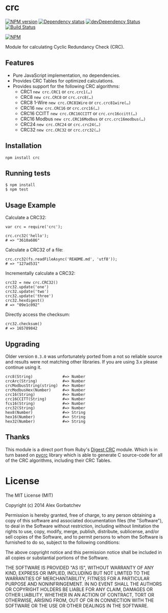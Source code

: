 # crc

[![NPM version](https://badge.fury.io/js/crc.png)](http://badge.fury.io/js/crc)
[![Dependency status](https://david-dm.org/alexgorbatchev/node-crc.png)](https://david-dm.org/alexgorbatchev/node-crc)
[![devDependency Status](https://david-dm.org/alexgorbatchev/node-crc/dev-status.png)](https://david-dm.org/alexgorbatchev/node-crc#info=devDependencies)
[![Build Status](https://secure.travis-ci.org/alexgorbatchev/node-crc.png?branch=master)](https://travis-ci.org/alexgorbatchev/node-crc)

[![NPM](https://nodei.co/npm/crc.png?downloads=true)](https://npmjs.org/package/crc)

Module for calculating Cyclic Redundancy Check (CRC).

## Features

* Pure JavaScript implementation, no dependencies.
* Provides CRC Tables for optimized calculations.
* Provides support for the following CRC algorithms:
  * CRC1 `new crc.CRC1` or `crc.crc1(…)`
  * CRC8 `new crc.CRC8` or `crc.crc8(…)`
  * CRC8 1-Wire `new crc.CRC81Wire` or `crc.crc81wire(…)`
  * CRC16 `new crc.CRC16` or `crc.crc16(…)`
  * CRC16 CCITT `new crc.CRC16CCITT` or `crc.crc16ccitt(…)`
  * CRC16 Modbus `new crc.CRC16Modbus` or `crc.crc16modbus(…)`
  * CRC24 `new crc.CRC24` or `crc.crc24(…)`
  * CRC32 `new crc.CRC32` or `crc.crc32(…)`

## Installation

    npm install crc

## Running tests

    $ npm install
    $ npm test

## Usage Example

Calculate a CRC32:

    var crc = require('crc');

    crc.crc32('hello');
    # => "3610a686"

Calculate a CRC32 of a file:

    crc.crc32(fs.readFileAsync('README.md', 'utf8'));
    # => "127ad531"

Incrementally calculate a CRC32:

    crc32 = new crc.CRC32()
    crc32.update('one')
    crc32.update('two')
    crc32.update('three')
    crc32.hexdigest()
    # => "09e1c092"

Directly access the checksum:

    crc32.checksum()
    # => 165789842

## Upgrading

Older version `0.3.0` was unfortunately ported from a not so reliable source and results were not matching other libraries. If you are using 3.x please continue using it.

    crc8(String)             #=> Number
    crcArc(String)           #=> Number
    crcModbusString(string)  #=> Number
    crcModbusHex(Number)     #=> Number
    crc16(String)            #=> Number
    crc16CCITT(String)       #=> Number
    fcs16(String)            #=> Number
    crc32(String)            #=> Number
    hex8(Number)             #=> String
    hex16(Number)            #=> String
    hex32(Number)            #=> String

## Thanks

This module is a direct port from Ruby's [Digest CRC](https://github.com/postmodern/digest-crc)
module. Which is in turn based on [pycrc](http://www.tty1.net/pycrc/) library
which is able to generate C source-code for all of the CRC algorithms,
including their CRC Tables.

# License

The MIT License (MIT)

Copyright (c) 2014 Alex Gorbatchev

Permission is hereby granted, free of charge, to any person obtaining a copy
of this software and associated documentation files (the "Software"), to deal
in the Software without restriction, including without limitation the rights
to use, copy, modify, merge, publish, distribute, sublicense, and/or sell
copies of the Software, and to permit persons to whom the Software is
furnished to do so, subject to the following conditions:

The above copyright notice and this permission notice shall be included in
all copies or substantial portions of the Software.

THE SOFTWARE IS PROVIDED "AS IS", WITHOUT WARRANTY OF ANY KIND, EXPRESS OR
IMPLIED, INCLUDING BUT NOT LIMITED TO THE WARRANTIES OF MERCHANTABILITY,
FITNESS FOR A PARTICULAR PURPOSE AND NONINFRINGEMENT. IN NO EVENT SHALL THE
AUTHORS OR COPYRIGHT HOLDERS BE LIABLE FOR ANY CLAIM, DAMAGES OR OTHER
LIABILITY, WHETHER IN AN ACTION OF CONTRACT, TORT OR OTHERWISE, ARISING FROM,
OUT OF OR IN CONNECTION WITH THE SOFTWARE OR THE USE OR OTHER DEALINGS IN
THE SOFTWARE.
